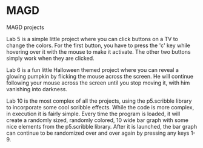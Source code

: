 # MAGD 
MAGD projects 

Lab 5 is a simple little project where you can click buttons on a TV to change the colors. For the first button, you have to press the 'c' key while hovering over it with the mouse to make it activate. The other two buttons simply work when they are clicked. 

Lab 6 is a fun little Halloween themed project where you can reveal a glowing pumpkin by flicking the mouse across the screen. He will continue following your mouse across the screen until you stop moving it, with him vanishing into darkness. 

Lab 10 is the most complex of all the projects, using the p5.scribble library to incorporate some cool scribble effects. While the code is more complex, in execution it is fairly simple. Every time the program is loaded, it will create a randomly sized, randomly colored, 10 wide bar graph with some nice elements from the p5.scribble library. After it is launched, the bar graph can continue to be randomized over and over again by pressing any keys 1-9. 
